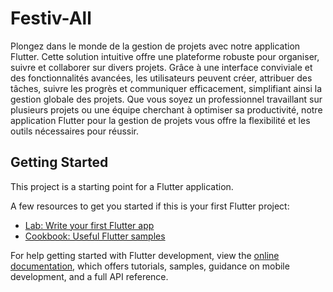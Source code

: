 # Festiv-All

Plongez dans le monde de la gestion de projets avec notre application Flutter. Cette solution intuitive offre une plateforme robuste pour organiser, suivre et collaborer sur divers projets. Grâce à une interface conviviale et des fonctionnalités avancées, les utilisateurs peuvent créer, attribuer des tâches, suivre les progrès et communiquer efficacement, simplifiant ainsi la gestion globale des projets. Que vous soyez un professionnel travaillant sur plusieurs projets ou une équipe cherchant à optimiser sa productivité, notre application Flutter pour la gestion de projets vous offre la flexibilité et les outils nécessaires pour réussir.

## Getting Started

This project is a starting point for a Flutter application.

A few resources to get you started if this is your first Flutter project:

- [Lab: Write your first Flutter app](https://docs.flutter.dev/get-started/codelab)
- [Cookbook: Useful Flutter samples](https://docs.flutter.dev/cookbook)

For help getting started with Flutter development, view the
[online documentation](https://docs.flutter.dev/), which offers tutorials,
samples, guidance on mobile development, and a full API reference.
